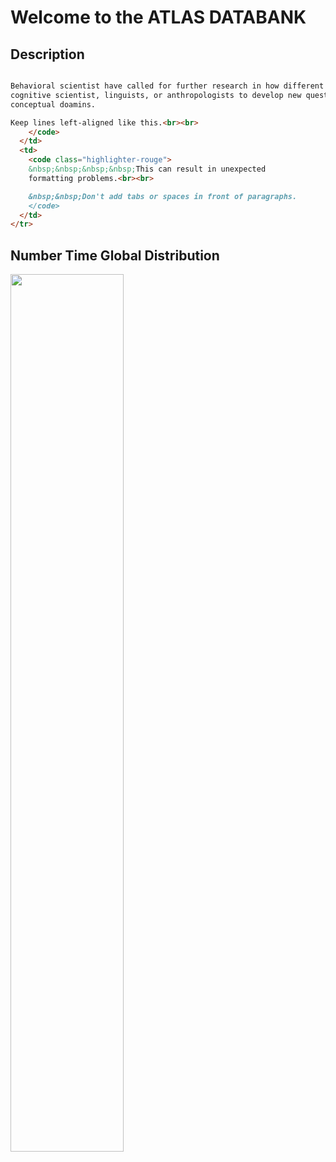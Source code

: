 # Welcome to the ATLAS DATABANK

## Description
```markdown

Behavioral scientist have called for further research in how different cultures around the world communicate abstract domains. As of now research has been limited  to isolated studies that compare only one aspect of abstract thought and language. In terms of a solution we propose to develop an integrated, extensible, public,  open-access databank called (ATLAS) Databank on how humans think and communicate about abstract domains like space, time, and number. The end goal is to allow  
cognitive scientist, linguists, or anthropologists to develop new questions and analyze regularities within multiple lingistics communities along with their 
conceptual doamins.

Keep lines left-aligned like this.<br><br>
    </code>
  </td>
  <td>
    <code class="highlighter-rouge">
    &nbsp;&nbsp;&nbsp;&nbsp;This can result in unexpected
    formatting problems.<br><br>

    &nbsp;&nbsp;Don't add tabs or spaces in front of paragraphs.
    </code>
  </td>
</tr>
```

## Number Time Global Distribution
<img src= "https://user-images.githubusercontent.com/49128397/98511223-41e53800-2219-11eb-9002-091573570a20.png" width=60% height=60%>






